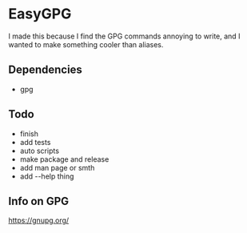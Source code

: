 # EasyGPG

I made this because I find the GPG commands annoying to write, and I wanted to make something cooler than aliases.

## Dependencies

- gpg

## Todo

- finish
- add tests
- auto scripts
- make package and release
- add man page or smth
- add --help thing

## Info on GPG

https://gnupg.org/
